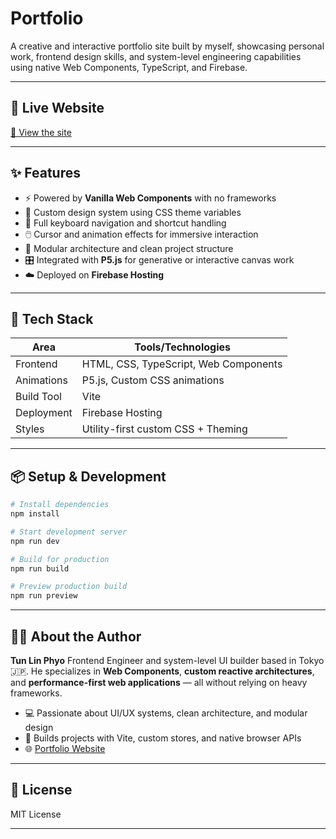 # Portfolio

A creative and interactive portfolio site built by myself, showcasing personal work, frontend design skills, and system-level engineering capabilities using native Web Components, TypeScript, and Firebase.

---

## 🚀 Live Website

[🔗 View the site](https://tunlinphyo.com/)

---

## ✨ Features

- ⚡ Powered by **Vanilla Web Components** with no frameworks
- 🎨 Custom design system using CSS theme variables
- 🎹 Full keyboard navigation and shortcut handling
- 🖱️ Cursor and animation effects for immersive interaction
- 🧱 Modular architecture and clean project structure
- 🎛️ Integrated with **P5.js** for generative or interactive canvas work
- ☁️ Deployed on **Firebase Hosting**

---

## 🧠 Tech Stack

| Area        | Tools/Technologies                     |
|-------------|----------------------------------------|
| Frontend    | HTML, CSS, TypeScript, Web Components  |
| Animations  | P5.js, Custom CSS animations           |
| Build Tool  | Vite                                   |
| Deployment  | Firebase Hosting                       |
| Styles      | Utility-first custom CSS + Theming     |

---

## 📦 Setup & Development

```bash
# Install dependencies
npm install

# Start development server
npm run dev

# Build for production
npm run build

# Preview production build
npm run preview
```

---

## 🙋‍♂️ About the Author

**Tun Lin Phyo**
Frontend Engineer and system-level UI builder based in Tokyo 🇯🇵.
He specializes in **Web Components**, **custom reactive architectures**, and **performance-first web applications** — all without relying on heavy frameworks.

- 💻 Passionate about UI/UX systems, clean architecture, and modular design
- 🔧 Builds projects with Vite, custom stores, and native browser APIs
- 🌐 [Portfolio Website](https://tunlinphyo.com)

---

## 📝 License

MIT License

---